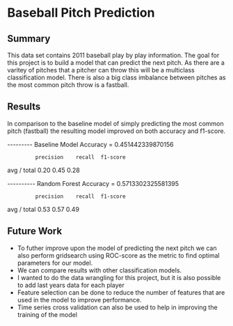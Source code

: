 # Baseball Pitch Prediction

## Summary
This data set contains 2011 baseball play by play information. The goal for this project is to build a model that can predict the next pitch. As there are a varitey of pitches that a pitcher can throw this will be a multiclass classification model. There is also a big class imbalance between pitches as the most common pitch throw is a fastball. 

## Results
In comparison to the baseline model of simply predicting the most common pitch (fastball) the resulting model improved on both accuracy and f1-score. 

--------- Baseline Model
Accuracy =  0.451442339870156

             precision    recall  f1-score 

avg / total       0.20      0.45      0.28     

---------- Random Forest
Accuracy =  0.5713302325581395

             precision    recall  f1-score   

avg / total       0.53      0.57      0.49    

## Future Work

- To futher improve upon the model of predicting the next pitch we can also perform gridsearch using ROC-score as the metric to find optimal parameters for our model.
- We can compare results with other classification models.
- I wanted to do the data wrangling for this project, but it is also possible to add last years data for each player
- Feature selection can be done to reduce the number of features that are used in the model to improve performance.
- Time series cross validation can also be used to help in improving the training of the model
